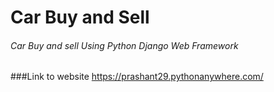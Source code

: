 # Car Buy and Sell
###### Car Buy and sell Using Python Django Web Framework

###Link to website
https://prashant29.pythonanywhere.com/

